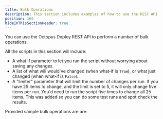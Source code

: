 ```yaml
---
title: Bulk Operations
description: This section includes examples of how to use the REST API to perform a variety of bulk operations using the Octopus Deploy API.
position: 160
hideInThisSectionHeader: true
---
```


You can use the Octopus Deploy REST API to perform a number of bulk operations.  

All the scripts in this section will include:
- A what if parameter to let you run the script without worrying about saving any changes.
- A list of what will would've changed (when what-if is `True`), or what just changed (when what-if is `False`).
- A "limiter" parameter that will limit the number of changes per run.  If you have 25 items to change, and the limit is set to 5, it will only change five items per run.  You'd need to run the script five times to change all 25 items.  This was added so you can do some test runs and spot check the results.

Provided sample bulk operations are are: